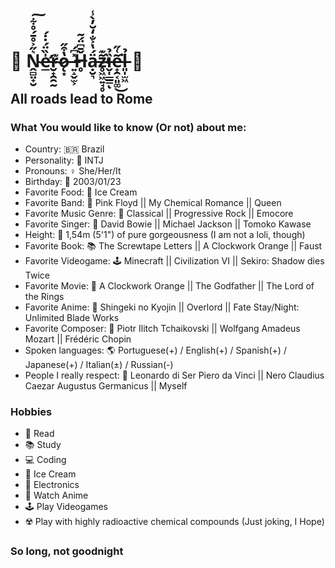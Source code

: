 # 🌹 Ṋ̴̻̤̟̮͛̋͐̊̄́̊͋͠e̶̛̲̍̏̈́̇̇́r̴̮̟̯̯̰͊ǫ̷͙̔͒̋ ̶͍̝̬̫͕̽͆́Ȟ̶̥̄͆̈́͂ạ̵̮͉̈́̔͐̐̒̆̓̀̾z̴̥͖͖͍̘̥̃͊̕ȉ̶̬̩̲̲̳̉ͅe̵̟̯͔͈͚͂͑̋͘͜l̶͈̩̫͖̉ 🌹

## All roads lead to Rome

### What You would like to know (Or not) about me:

  - Country: 🇧🇷 Brazil
  - Personality: 🧠 INTJ
  - Pronouns: ♀️ She/Her/It
  - Birthday: 🎂 2003/01/23
  - Favorite Food: 🍨 Ice Cream
  - Favorite Band: 🎹 Pink Floyd || My Chemical Romance || Queen
  - Favorite Music Genre: 🎼 Classical || Progressive Rock || Emocore
  - Favorite Singer: 🎤 David Bowie || Michael Jackson || Tomoko Kawase
  - Height: 👠 1,54m (5'1") of pure gorgeousness (I am not a loli, though)
  - Favorite Book: 📚 The Screwtape Letters || A Clockwork Orange || Faust
  - Favorite Videogame: 🕹️ Minecraft || Civilization VI || Sekiro: Shadow dies Twice
  - Favorite Movie: 🍿 A Clockwork Orange || The Godfather || The Lord of the Rings
  - Favorite Anime: 🗻 Shingeki no Kyojin || Overlord || Fate Stay/Night: Unlimited Blade Works
  - Favorite Composer: 🎻 Piotr Ilitch Tchaikovski || Wolfgang Amadeus Mozart || Frédéric Chopin
  - Spoken languages: 🌎 Portuguese(+) / English(+) / Spanish(+) / Japanese(+) / Italian(±) / Russian(-)
  - People I really respect: 💖 Leonardo di Ser Piero da Vinci || Nero Claudius Caezar Augustus Germanicus || Myself

### Hobbies
  - 📖 Read
  - 📚 Study
  - 💻 Coding
  - 🍨 Ice Cream
  - 🤖 Electronics
  - 🎎 Watch Anime
  - 🕹 Play Videogames
  - ☢️ Play with highly radioactive chemical compounds (Just joking, I Hope)

### So long, not goodnight
<!--
### Contacts

- E-mail: NeroHaziel@outlook.com
- Linktree: https://linktr.ee/DarlingMoon__
- Twitch: https://www.twitch.tv/darlingmoon__
- Instagram: https://www.instagram.com/__DarlingMoon
- MyAnimeList: https://myanimelist.net/profile/Darling_Moon
- Github: https://github.com/Darling-Moon (Aren't You already here?)
 Pinterest: https://br.pinterest.com/HEPOHB
- Reddit: https://www.reddit.com/user/HepoB -->



<!--
**Tchaikochan/Tchaikochan** is a ✨ _special_ ✨ repository because its `README.md` (this file) appears on your GitHub profile.

Here are some ideas to get you started:

- 🔭 I’m currently working on ...
- 🌱 I’m currently learning ...
- 👯 I’m looking to collaborate on ...
- 🤔 I’m looking for help with ...
- 💬 Ask me about ...
- 📫 How to reach me: ...
- 😄 Pronouns: ...
- ⚡ Fun fact: ...
-->
